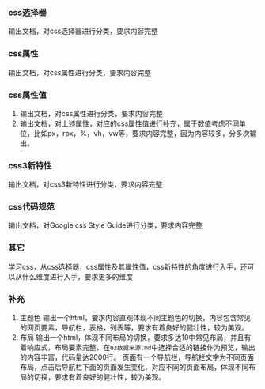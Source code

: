 ### css选择器
输出文档，对css选择器进行分类，要求内容完整
### css属性
输出文档，对css属性进行分类，要求内容完整
### css属性值
1. 输出文档，对css属性进行分类，要求内容完整
2. 输出文档，对上述属性，对应的css属性值进行补充，属于数值考虑不同单位，比如px，rpx，%，vh，vw等，要求内容完整，因为内容较多，分多次输出。
### css3新特性
输出文档，对css3新特性进行分类，要求内容完整
### css代码规范
输出文档，对Google css Style Guide进行分类，要求内容完整
### 其它
学习css，从css选择器，css属性及其属性值，css新特性的角度进行入手，还可以从什么维度进行入手，要求更多的维度
### 补充
1. 主题色
   输出一个html，要求内容直观体现不同主题色的切换，内容包含常见的网页要素，导航栏，表格，列表等，要求有着良好的健壮性，较为美观。
2. 布局
   输出一个html，体现不同布局的切换，要求多达10中常见布局，并且有着响应式，布局要素完整，在`02数据来源.md`中选择合适的链接作为预览，输出的内容丰富，代码量达2000行。
   页面有一个导航栏，导航栏文字为不同页面布局，点击后导航栏下面的页面发生变化，对应不同的页面布局，体现不同布局的切换，要求有着良好的健壮性，较为美观。
